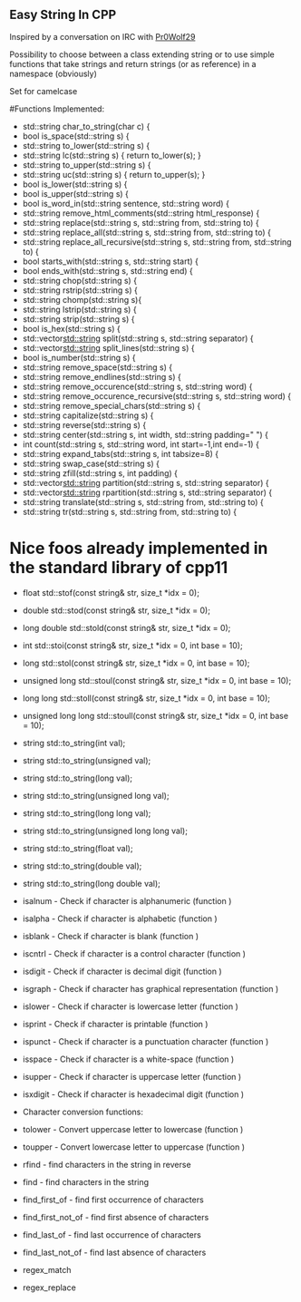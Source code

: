 Easy String In CPP
-------------------


Inspired by a conversation on IRC with [Pr0Wolf29](https://github.com/Pr0Wolf29/)


Possibility to choose between a class extending string or to use simple
functions that take strings and return strings (or as reference) in a namespace (obviously)

Set for camelcase


#Functions Implemented:


* std::string char_to_string(char c) {
* bool is_space(std::string s) {
* std::string to_lower(std::string s) {
* std::string lc(std::string s) { return to_lower(s); }
* std::string to_upper(std::string s) {
* std::string uc(std::string s) { return to_upper(s); }
* bool is_lower(std::string s) {
* bool is_upper(std::string s) {
* bool is_word_in(std::string sentence, std::string word) {
* std::string remove_html_comments(std::string html_response) {
* std::string replace(std::string s, std::string from, std::string to) {
* std::string replace_all(std::string s, std::string from, std::string to) {
* std::string replace_all_recursive(std::string s, std::string from, std::string to) {
* bool starts_with(std::string s, std::string start) {
* bool ends_with(std::string s, std::string end) {
* std::string chop(std::string s) {
* std::string rstrip(std::string s) {
* std::string chomp(std::string s){
* std::string lstrip(std::string s) {
* std::string strip(std::string s) {
* bool is_hex(std::string s) {
* std::vector<std::string> split(std::string s, std::string separator) {
* std::vector<std::string> split_lines(std::string s) {
* bool is_number(std::string s) {
* std::string remove_space(std::string s) {
* std::string remove_endlines(std::string s) {
* std::string remove_occurence(std::string s, std::string word) {
* std::string remove_occurence_recursive(std::string s, std::string word) {
* std::string remove_special_chars(std::string s) {
* std::string capitalize(std::string s) {
* std::string reverse(std::string s) {
* std::string center(std::string s, int width, std::string padding=" ") {
* int count(std::string s, std::string word, int start=-1,int end=-1) {
* std::string expand_tabs(std::string s, int tabsize=8) {
* std::string swap_case(std::string s) {
* std::string zfill(std::string s, int padding) {
* std::vector<std::string> partition(std::string s, std::string separator) {
* std::vector<std::string> rpartition(std::string s, std::string separator) {
* std::string translate(std::string s, std::string from, std::string to) {
* std::string tr(std::string s, std::string from, std::string to) {


# Nice foos already implemented in the standard library of cpp11

* 	float              std::stof(const string& str, size_t *idx = 0);
* 	double             std::stod(const string& str, size_t *idx = 0);
* 	long double        std::stold(const string& str, size_t *idx = 0);
* 	int                std::stoi(const string& str, size_t *idx = 0, int base = 10);
* 	long               std::stol(const string& str, size_t *idx = 0, int base = 10);
* 	unsigned long      std::stoul(const string& str, size_t *idx = 0, int base = 10);
* 	long long          std::stoll(const string& str, size_t *idx = 0, int base = 10);
* 	unsigned long long std::stoull(const string& str, size_t *idx = 0, int base = 10);
* 	string std::to_string(int val);
* 	string std::to_string(unsigned val);
* 	string std::to_string(long val);
* 	string std::to_string(unsigned long val);
* 	string std::to_string(long long val);
* 	string std::to_string(unsigned long long val);
* 	string std::to_string(float val);
* 	string std::to_string(double val);
* 	string std::to_string(long double val);


* 	isalnum - Check if character is alphanumeric (function )
* 	isalpha - Check if character is alphabetic (function )
* 	isblank - Check if character is blank (function )
* 	iscntrl - Check if character is a control character (function )
* 	isdigit - Check if character is decimal digit (function )
* 	isgraph - Check if character has graphical representation (function )
* 	islower - Check if character is lowercase letter (function )
* 	isprint - Check if character is printable (function )
* 	ispunct - Check if character is a punctuation character (function )
* 	isspace - Check if character is a white-space (function )
* 	isupper - Check if character is uppercase letter (function )
* 	isxdigit - Check if character is hexadecimal digit (function )
* 	Character conversion functions:
* 	tolower - Convert uppercase letter to lowercase (function )
* 	toupper - Convert lowercase letter to uppercase (function )

*	rfind - find characters in the string in reverse
*	find  - find characters in the string
*	find_first_of - find first occurrence of characters
*	find_first_not_of - find first absence of characters
*	find_last_of - find last occurrence of characters
*	find_last_not_of - find last absence of characters

*	regex_match
*	regex_replace
